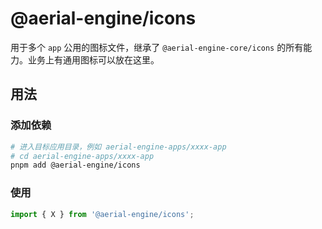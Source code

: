 # @aerial-engine/icons

用于多个 `app` 公用的图标文件，继承了 `@aerial-engine-core/icons` 的所有能力。业务上有通用图标可以放在这里。

## 用法

### 添加依赖

```bash
# 进入目标应用目录，例如 aerial-engine-apps/xxxx-app
# cd aerial-engine-apps/xxxx-app
pnpm add @aerial-engine/icons
```

### 使用

```ts
import { X } from '@aerial-engine/icons';
```
